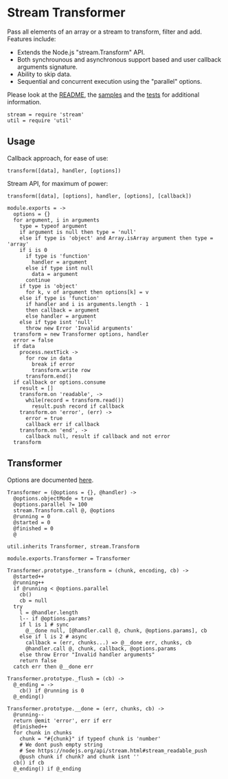 
# Stream Transformer

Pass all elements of an array or a stream to transform, filter and add. Features include:   

*   Extends the Node.js "stream.Transform" API.   
*   Both synchrounous and asynchronous support based and user callback 
    arguments signature.   
*   Ability to skip data.   
*   Sequential and concurrent execution using the "parallel" options.

Please look at the [README], the [samples] and the [tests] for additional
information.

    stream = require 'stream'
    util = require 'util'

## Usage

Callback approach, for ease of use:   

`transform([data], handler, [options])`     

Stream API, for maximum of power:   

`transform([data], [options], handler, [options], [callback])`   

    module.exports = ->
      options = {}
      for argument, i in arguments
        type = typeof argument
        if argument is null then type = 'null'
        else if type is 'object' and Array.isArray argument then type = 'array'
        if i is 0
          if type is 'function'
            handler = argument
          else if type isnt null
            data = argument
          continue
        if type is 'object'
          for k, v of argument then options[k] = v
        else if type is 'function'
          if handler and i is arguments.length - 1
          then callback = argument
          else handler = argument
        else if type isnt 'null'
          throw new Error 'Invalid arguments'
      transform = new Transformer options, handler
      error = false
      if data
        process.nextTick ->
          for row in data
            break if error
            transform.write row
          transform.end()
      if callback or options.consume
        result = []
        transform.on 'readable', ->
          while(record = transform.read())
            result.push record if callback
        transform.on 'error', (err) ->
          error = true
          callback err if callback
        transform.on 'end', ->
          callback null, result if callback and not error
      transform

## Transformer

Options are documented [here](http://csv.js.org/transform/options/).

    Transformer = (@options = {}, @handler) ->
      @options.objectMode = true
      @options.parallel ?= 100
      stream.Transform.call @, @options
      @running = 0
      @started = 0
      @finished = 0
      @

    util.inherits Transformer, stream.Transform

    module.exports.Transformer = Transformer

    Transformer.prototype._transform = (chunk, encoding, cb) ->
      @started++
      @running++
      if @running < @options.parallel
        cb()
        cb = null
      try
        l = @handler.length
        l-- if @options.params?
        if l is 1 # sync
          @__done null, [@handler.call @, chunk, @options.params], cb
        else if l is 2 # async
          callback = (err, chunks...) => @__done err, chunks, cb
          @handler.call @, chunk, callback, @options.params
        else throw Error "Invalid handler arguments"
        return false
      catch err then @__done err

    Transformer.prototype._flush = (cb) ->
      @_ending = ->
        cb() if @running is 0
      @_ending()

    Transformer.prototype.__done = (err, chunks, cb) ->
      @running--
      return @emit 'error', err if err
      @finished++
      for chunk in chunks
        chunk = "#{chunk}" if typeof chunk is 'number'
        # We dont push empty string
        # See https://nodejs.org/api/stream.html#stream_readable_push
        @push chunk if chunk? and chunk isnt ''
      cb() if cb
      @_ending() if @_ending

[readme]: https://github.com/wdavidw/node-stream-transform
[samples]: https://github.com/wdavidw/node-stream-transform/tree/master/samples
[tests]: https://github.com/wdavidw/node-stream-transform/tree/master/test
